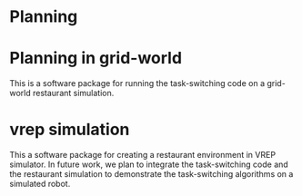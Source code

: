 # Planning

# Planning in grid-world

This is a software package for running the task-switching code on a grid-world restaurant simulation.

# vrep simulation 

This a software package for creating a restaurant environment in VREP simulator. In future work, we plan to integrate the task-switching code and the restaurant simulation to demonstrate the task-switching algorithms on a simulated robot.

